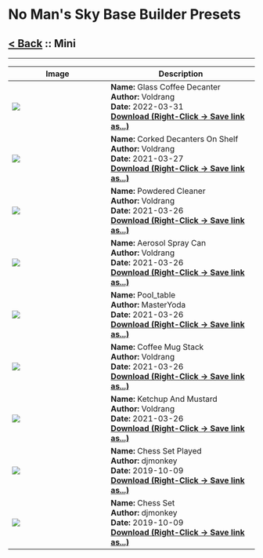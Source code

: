 # No Man's Sky Base Builder Presets  

## [< Back](https://djmonkeyuk.github.io/nms-base-builder-presets/) :: Mini

___


<table cellpadding="10">
<thead>
    <tr>
        <th>Image</th>
        <th>Description</th>
    </tr>
</thead>
<tbody>
    <tr>
            <td width="40%"><img src="https://raw.githubusercontent.com/djmonkeyuk/nms-base-builder-presets/master/images/Mini/Voldrang_GlassCoffeeDecanter.jpg"></td>
            <td valign="top" width="60%"><b>Name:</b> Glass Coffee Decanter <br /> <b>Author:</b> Voldrang <br /><b>Date:</b> 2022-03-31 <br /> <b><a href="https://raw.githubusercontent.com/djmonkeyuk/nms-base-builder-presets/master/Mini/Voldrang_GlassCoffeeDecanter.json">Download (Right-Click -> Save link as...)</a></b></td>
        </tr><tr>
            <td width="40%"><img src="https://raw.githubusercontent.com/djmonkeyuk/nms-base-builder-presets/master/images/Mini/Voldrang_CorkedDecantersOnShelf.jpg"></td>
            <td valign="top" width="60%"><b>Name:</b> Corked Decanters On Shelf <br /> <b>Author:</b> Voldrang <br /><b>Date:</b> 2021-03-27 <br /> <b><a href="https://raw.githubusercontent.com/djmonkeyuk/nms-base-builder-presets/master/Mini/Voldrang_CorkedDecantersOnShelf.json">Download (Right-Click -> Save link as...)</a></b></td>
        </tr><tr>
            <td width="40%"><img src="https://raw.githubusercontent.com/djmonkeyuk/nms-base-builder-presets/master/images/Mini/Voldrang_PowderedCleaner.jpg"></td>
            <td valign="top" width="60%"><b>Name:</b> Powdered Cleaner <br /> <b>Author:</b> Voldrang <br /><b>Date:</b> 2021-03-26 <br /> <b><a href="https://raw.githubusercontent.com/djmonkeyuk/nms-base-builder-presets/master/Mini/Voldrang_PowderedCleaner.json">Download (Right-Click -> Save link as...)</a></b></td>
        </tr><tr>
            <td width="40%"><img src="https://raw.githubusercontent.com/djmonkeyuk/nms-base-builder-presets/master/images/Mini/Voldrang_AerosolSprayCan.jpg"></td>
            <td valign="top" width="60%"><b>Name:</b> Aerosol Spray Can <br /> <b>Author:</b> Voldrang <br /><b>Date:</b> 2021-03-26 <br /> <b><a href="https://raw.githubusercontent.com/djmonkeyuk/nms-base-builder-presets/master/Mini/Voldrang_AerosolSprayCan.json">Download (Right-Click -> Save link as...)</a></b></td>
        </tr><tr>
            <td width="40%"><img src="https://raw.githubusercontent.com/djmonkeyuk/nms-base-builder-presets/master/images/Mini/MasterYoda_Pool_table.jpg"></td>
            <td valign="top" width="60%"><b>Name:</b> Pool_table <br /> <b>Author:</b> MasterYoda <br /><b>Date:</b> 2021-03-26 <br /> <b><a href="https://raw.githubusercontent.com/djmonkeyuk/nms-base-builder-presets/master/Mini/MasterYoda_Pool_table.json">Download (Right-Click -> Save link as...)</a></b></td>
        </tr><tr>
            <td width="40%"><img src="https://raw.githubusercontent.com/djmonkeyuk/nms-base-builder-presets/master/images/Mini/Voldrang_CoffeeMugStack.jpg"></td>
            <td valign="top" width="60%"><b>Name:</b> Coffee Mug Stack <br /> <b>Author:</b> Voldrang <br /><b>Date:</b> 2021-03-26 <br /> <b><a href="https://raw.githubusercontent.com/djmonkeyuk/nms-base-builder-presets/master/Mini/Voldrang_CoffeeMugStack.json">Download (Right-Click -> Save link as...)</a></b></td>
        </tr><tr>
            <td width="40%"><img src="https://raw.githubusercontent.com/djmonkeyuk/nms-base-builder-presets/master/images/Mini/Voldrang_KetchupAndMustard.jpg"></td>
            <td valign="top" width="60%"><b>Name:</b> Ketchup And Mustard <br /> <b>Author:</b> Voldrang <br /><b>Date:</b> 2021-03-26 <br /> <b><a href="https://raw.githubusercontent.com/djmonkeyuk/nms-base-builder-presets/master/Mini/Voldrang_KetchupAndMustard.json">Download (Right-Click -> Save link as...)</a></b></td>
        </tr><tr>
            <td width="40%"><img src="https://raw.githubusercontent.com/djmonkeyuk/nms-base-builder-presets/master/images/Mini/djmonkey_ChessSetPlayed.jpg"></td>
            <td valign="top" width="60%"><b>Name:</b> Chess Set Played <br /> <b>Author:</b> djmonkey <br /><b>Date:</b> 2019-10-09 <br /> <b><a href="https://raw.githubusercontent.com/djmonkeyuk/nms-base-builder-presets/master/Mini/djmonkey_ChessSetPlayed.json">Download (Right-Click -> Save link as...)</a></b></td>
        </tr><tr>
            <td width="40%"><img src="https://raw.githubusercontent.com/djmonkeyuk/nms-base-builder-presets/master/images/Mini/djmonkey_ChessSet.jpg"></td>
            <td valign="top" width="60%"><b>Name:</b> Chess Set <br /> <b>Author:</b> djmonkey <br /><b>Date:</b> 2019-10-09 <br /> <b><a href="https://raw.githubusercontent.com/djmonkeyuk/nms-base-builder-presets/master/Mini/djmonkey_ChessSet.json">Download (Right-Click -> Save link as...)</a></b></td>
        </tr>
</tbody>
</table>
    
